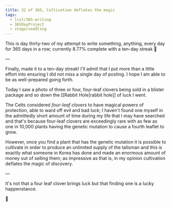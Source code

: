 ```yaml
---
title: 32 of 365, Cultivation deflates the magic
tags:
  - list/365-writing
  - 365DayProject
  - stage/seedling
---
```



This is day thirty-two of my attempt to write something, anything, every day for 365 days in a row; currently 8.77% complete with a ten-day streak 🎉

—

Finally, made it to a ten-day streak! I'll admit that I put more than a little effort into ensuring I did not miss a single day of posting. I hope I am able to be as well-prepared going forth.

Today I saw a photo of three or four, four-leaf clovers being sold in a blister package and so down the [[Rabbit Hole|rabbit hole]] of luck I went.

The Celts considered _four_-_leaf clovers_ to have magical powers of protection, able to ward off evil and bad luck; I haven't found one myself in the admittedly short amount of time during my life that I may have searched and that's because four-leaf clovers are exceedingly rare with as few as one in 10,000 plants having the genetic mutation to cause a fourth leaflet to grow.

However, once you find a plant that has the genetic mutation it is possible to cultivate in order to produce an unlimited supply of the talisman and this is exactly what someone in Korea has done and made an enormous amount of money out of selling them; as impressive as that is, in my opinion cultivation deflates the magic of discovery.

—

It's not that a four leaf clover brings luck but that finding one is a lucky happenstance.

🌻